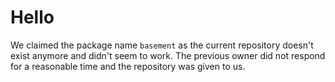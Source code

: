 # Hello

We claimed the package name `basement` as the current repository doesn't exist anymore and didn't seem to work. The previous owner did not respond for a reasonable time and the repository was given to us.